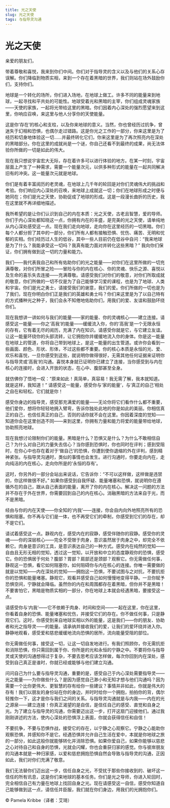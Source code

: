 ```yaml
--- 
title: 光之天使 
slug: 光之天使 
tags: 与指导灵沟通
--- 
```

# 光之天使

亲爱的朋友们，

带着尊敬和喜悦，我来到你们中间。你们对于指导灵的含义以及与他们的关系心存误解。你们降临到物质实相，来到一个存在着黑暗的世界，我们则站在场外鼓励你们，支持你们。

地球是一个转化的场所，你们进入场地，在地球上做工。许多不同的能量来到地球，一起寻找和平共处的可能性。地球受着光和黑暗的主宰，你们组成灵魂家族——天使的家族，一起将光带给这里的黑暗。你们因着内心深处的强烈愿望来到这里，你响应召唤，来这里与他人分享你的天使能量。

这是你‘存在’的核心和支柱，以及你来地球的意义。当然，你也曾经历过抗争，曾迷失于幻相和恐惧，也偶尔走过错路。这是你光之工作的一部分，你来这里是为了经历和切身地体验这一切……并最终转化它们，你来这里是为了再次照亮内在深处的黑暗部分。你在这里的成就尚是一个谜，你自己还看不到最终的成果，尚无法体验你所做的一切是如此的伟大。

现在我只想说宇宙宏大无际，存在着许多可以进行体验的地方。在某一时刻，宇宙层面上产生了一种需求，需要一个能量次元，以供多种形式的能量在一起共同解决旧有的冲突。这一能量次元就是地球。

你们是有着丰富阅历的老灵魂，在地球上几千年的轮回是对你们灵魂伟大的挑战和考验。你们响应内心深处的召唤，来地球上成就这一切；你们在地球形成之时便与她同在；你们是光之天使，协助促成了地球的形成。这是一段漫长曲折的历史，我在这里就不再详细地描述。

我所希望的是让你们认识到自己的内在本质：光之天使，古老且智慧，爱的导师。你们于内心深处都知晓这一点，你拥有内在的丰盛，是完美的光之天使，请单纯地从内心深处感受这一点。现在我们走向地球，走向你在这里经历的一切黑暗。你们每个人都分担了其中的一部分，你们所有人都有接触恐惧、忧伤、痛苦、无明和忧郁的实相。你们经历过人生的低谷，其中一些人目前仍在低谷中自问：“我来地球是为了什么？我能承受这一切吗？我真有能力面对并转化这些黑暗？” 我向你们保证，你们拥有做到这一切的力量和能力。

我们——我代表我自己和所有佑助你们的光之能量——对你们在这里所做的一切充满尊敬，对你们所冒之险——冒险与你的内在核心、你的灵魂、快乐之源、喜悦以及生命的喜乐失去连接——充满尊敬。请感受我们对你们的敬意，对你们所取成就的敬意，你们所做的一切不仅是为了自己能够学习爱的课程，也是为了地球、人类和宇宙。你们是光之勇士，请接受我们的谢意，我们的爱。你们所做的一切也是为了我们，现在你明白你们正是我们的英雄和勇士吗？你们来这里是为了以自己特有的方式播种光之种子，我们会永不知倦地佑助你们，用我们的爱、友谊和鼓励环绕你们。

现在我想讲一讲如何与我们的能量——家的能量、你的灵魂核心——建立连接。请感受这一能量——你之‘高我’的能量——缓缓流入你，你的‘高我’是一个无限永恒的存有，它有着无尽的阅历，充满了内在知识。请感受你就是它，与它建立友谊。让这一能量环绕你的头部流转，让它拥抱你并缓缓地流入你的身体。你是这一能量在地球上的管道，你将自己带到地球上，是这一能量的出生管道。或许你会看到一些画面、颜色、形状、形体，不过这些都不重要。你的核心本质是永恒的光、爱、欢乐和喜悦，一旦你感受到这些，就说明你做得很好，无需其他任何证据来证明你与指导灵或‘高我’的沟通。喜悦本身就已证明你已建立了连接，当你感受到与内在核心的连接时，会进入开放的状态，在心中、腹部甚至全身。

就仿佛你了悟地一叹：“原来如此！真简单，真容易！我无需了解，我本就知道。就是这样，我知道！” 请感受这一能量，感受你与‘家的能量’，与‘真正的自己’相处之自在和轻松，它们就是你！

感受你身边的指导灵，感受那充满爱的能量——无论你将它们看作什么都不重要，他们爱你，想将你轻轻地拥入臂弯，告诉你独处此地的你是如此的美丽。你相信真正的自己，也信任真正的自己，否则的话你就不会在这里。你因着深度的觉知——知道你会在这里创造不同——来到这里，你拥有力量和能力将爱的能量带给地球，协助照亮地球。

现在我想讨论限制你们的能量。黑暗是什么？恐惧又是什么？为什么不敢相信自己？为什么对自己的力量失去信心？当你感到恐惧时，你也同时在评判；感到受阻时，在你心中也存在着对于‘做自己’的恐惧，你遭到使你退缩的外在评判，感到精神紧张。与指导灵沟通时，类似的事情也会发生。进行沟通时，你要走向内在，走向纯洁的内在核心，走向你所是的‘永恒的存有’。

这时，你另外的一部分会站出来说话，它告诉你：“不可以这样做，这样做是违禁的，你这样做很不好。” 如果你感受到自我怀疑、能量堵塞和恐惧，就说明你在遵循外在的自己，跟从自己表面的能量，离开了你的内在核心。解决这一问题的方法并不存在于外在世界，你需要回到自己的内在核心。消融黑暗的方法来自于光，而不是黑暗。

经由与你的内在天使——你全知的‘内我’——连接，你会自内向外地照亮所有的恐惧和阻塞。你不再与它们是一体，也不再受它们的牵制，你感受到它们的存在，却不是它们。

请试着感受这一点。静观内在，感受内在的寂静，感受伴随你的寂静。感受你的灵魂——你的深层核心——完全不受限于肉身，意识虽然居于肉身之中，却完全不依赖它。肉身是意识的工具，是意识表达自己的一种方式。感受内在纯然的觉知——自由且无形无相的觉知，透过这一觉知，以开放和中立的态度静观你的恐惧，感受它。你的恐惧居于何处？腹部？胃部？肩部还是颈部？观察它。你无需做任何事，静观这一恐惧，看它如何阻塞你，如何阻碍你与内在核心的连接。你唯一需要做的就是以觉知——内在深处的觉知——拥抱这一恐惧，不要试图与之对抗，不要抗拒你的恐惧和能量堵塞。静观它，观看并感受自己如何慢慢地变得平静。一旦你赋予恐惧空间，宁静就会降临。虽然你的内在和周围都存在着黑暗，但你并不是黑暗！不要害怕它，黑暗是物质实相的一部分，你在地球上本就会经遇黑暗，要接受这一点。

请感受你与‘内我’——它不依赖于肉身、时间和空间——一起在这里，你在这里，你看着自身的恐惧、能量堵塞和忧伤，并接受它们的存在。你不做任何事，只是静观它们。这时，你感受到来自地球实相以外的能量，这是我们——你的朋友、协助者和光之指导灵——的能量。请承纳并接收我们的爱，让我们的爱环绕并进入你。静静地观看，感受爱和慈悲缓缓地流向恐惧的居所，流向能量受阻的部位。

你无需做任何事，接受这一切，让这一切自发地进行。有我们照顾你，你无需抗拒和消除恐惧，你只需回到属于你、你所是的光和永恒的宁静之中。不要将你与指导灵或天使的沟通想得过于复杂，不要去思考应该怎样做，每次你回到内在深处，感受到自己真正是谁时，你就已经或能够与他们建立沟通。

问问自己为什么要与指导灵沟通，重要的是，感受自己于内心深处需要指导灵——光之能量——为你做些什么？是因为感觉自己渺小和无知才想与他们沟通吗？因为需要一个比你更伟大、更智慧的存有给你一些建议？事情并非如此，你就是伟大的存有！我们以朋友的身份站在你的身边，并时时给你一个拥抱，拍拍你的背，偶尔轻推你一下，这才是你与我们之间的关系。与指导灵沟通就是与内我——内在的光之源泉——建立连接！你真正渴望的是自信，是信任自己的感受、直觉和自身之光。为了建立与指导灵的沟通，你需要迈出这一步，打开这扇门迎接他们。通过我刚刚讲述的方法，使内心深处的恐惧浮上表面，你就会获得信任和自信！

不要抗争，不要与恐惧作战，接受它的存在，以宁静之心观察它。宁静之心能助你观察恐惧，并感知你不是它。经遇恐惧并允许自己生活在爱中，本就是你地球之旅的一部分，如此这般你就能够转化并消除恐惧。如果你爱自己，如果你能够以慈悲之心对待自己和自身的恐惧，光就会闪耀，你也会重获归家的感觉。你与彼岸朋友的沟通本就是一种归家感，以爱和慈悲拥抱恐惧自然会导致与指导灵的沟通，正因如此，我们对你们充满了敬意。

我们无法替你们迈出这一步，信任自身之光，不受扰于那些你接收到的、破坏这一信任的所有讯息，这是你们来地球的基本任务。你们是光之导师，你进入轮回时，完全相信自己有力量在地球上找回自身之光。现在请感受这一自信，感受你知道自己能够做到这一点，请信任并臣服，我们就在你们身边，用我们的光拥抱你们。

© Pamela Kribbe（译者：艾琦）